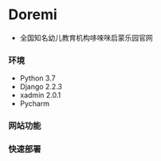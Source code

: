 # Doremi

- 全国知名幼儿教育机构哆唻咪启蒙乐园官网


### 环境
- Python 3.7
- Django 2.2.3
- xadmin 2.0.1
- Pycharm


### 网站功能




### 快速部署



